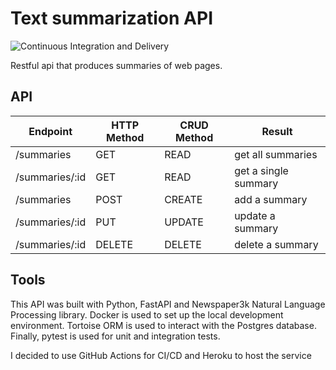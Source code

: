 # Text summarization API

![Continuous Integration and Delivery](https://github.com/effr2/text-summarization-service/workflows/Continuous%20Integration%20and%20Delivery/badge.svg?branch=master)
			
Restful api that produces summaries of web pages.

## API

|  Endpoint |  HTTP Method | CRUD Method  | Result  |
|---|---|---|---|
|  /summaries |  GET | READ  | get all summaries  |
|   /summaries/:id|   GET| READ  |  get a single summary |
| /summaries			  | POST  | CREATE  |  add a summary |
|/summaries/:id|	PUT|	UPDATE|	update a summary|
|/summaries/:id|	DELETE|	DELETE	|delete a summary|

## Tools
This API was built with Python, FastAPI and Newspaper3k Natural Language Processing library. Docker is used to set up the local development environment. Tortoise ORM is used to interact with the Postgres database. Finally, pytest is used for unit and integration tests. 

I decided to use GitHub Actions for CI/CD and Heroku to host the service
